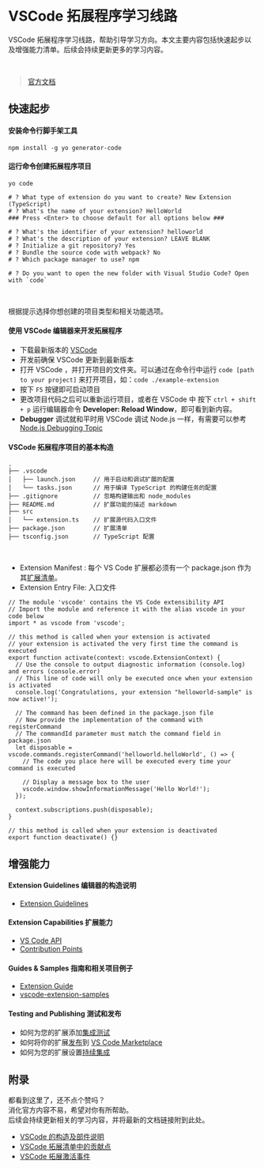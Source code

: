 # VSCode 拓展程序学习线路

VSCode 拓展程序学习线路，帮助引导学习方向。本文主要内容包括快速起步以及增强能力清单。后续会持续更新更多的学习内容。

<br>

> [官方文档](https://code.visualstudio.com/api)

## 快速起步

#### 安装命令行脚手架工具

```
npm install -g yo generator-code
```

#### 运行命令创建拓展程序项目

```
yo code

# ? What type of extension do you want to create? New Extension (TypeScript)
# ? What's the name of your extension? HelloWorld
### Press <Enter> to choose default for all options below ###

# ? What's the identifier of your extension? helloworld
# ? What's the description of your extension? LEAVE BLANK
# ? Initialize a git repository? Yes
# ? Bundle the source code with webpack? No
# ? Which package manager to use? npm

# ? Do you want to open the new folder with Visual Studio Code? Open with `code`
```

<br>

根据提示选择你想创建的项目类型和相关功能选项。

#### 使用 VSCode 编辑器来开发拓展程序

- 下载最新版本的 [VSCode](https://code.visualstudio.com/)
- 开发前确保 VSCode 更新到最新版本
- 打开 VSCode ，并打开项目的文件夹。可以通过在命令行中运行 `code [path to your project]` 来打开项目，如：`code ./example-extension`
- 按下 `F5` 按键即可启动项目
- 更改项目代码之后可以重新运行项目，或者在 VSCode 中 按下 `ctrl + shift + p` 运行编辑器命令 **Developer: Reload Window**，即可看到新内容。
- **Debugger** 调试就和平时用 VSCode 调试 Node.js 一样，有需要可以参考 [Node.js Debugging Topic](https://code.visualstudio.com/docs/nodejs/nodejs-debugging)

#### VSCode 拓展程序项目的基本构造

```
.
├── .vscode
│   ├── launch.json     // 用于启动和调试扩展的配置
│   └── tasks.json      // 用于编译 TypeScript 的构建任务的配置
├── .gitignore          // 忽略构建输出和 node_modules
├── README.md           // 扩展功能的描述 markdown
├── src
│   └── extension.ts    // 扩展源代码入口文件
├── package.json        // 扩展清单
├── tsconfig.json       // TypeScript 配置
```

<br>

- Extension Manifest : 每个 VS Code 扩展都必须有一个 package.json 作为其[扩展清单](https://code.visualstudio.com/api/references/extension-manifest)。
- Extension Entry File: 入口文件
```
// The module 'vscode' contains the VS Code extensibility API
// Import the module and reference it with the alias vscode in your code below
import * as vscode from 'vscode';

// this method is called when your extension is activated
// your extension is activated the very first time the command is executed
export function activate(context: vscode.ExtensionContext) {
  // Use the console to output diagnostic information (console.log) and errors (console.error)
  // This line of code will only be executed once when your extension is activated
  console.log('Congratulations, your extension "helloworld-sample" is now active!');

  // The command has been defined in the package.json file
  // Now provide the implementation of the command with registerCommand
  // The commandId parameter must match the command field in package.json
  let disposable = vscode.commands.registerCommand('helloworld.helloWorld', () => {
    // The code you place here will be executed every time your command is executed

    // Display a message box to the user
    vscode.window.showInformationMessage('Hello World!');
  });

  context.subscriptions.push(disposable);
}

// this method is called when your extension is deactivated
export function deactivate() {}
```

## 增强能力

#### Extension Guidelines 编辑器的构造说明

- [Extension Guidelines](https://code.visualstudio.com/api/references/extension-guidelines)

#### Extension Capabilities 扩展能力

- [VS Code API](https://code.visualstudio.com/api/references/vscode-api)
- [Contribution Points](https://code.visualstudio.com/api/references/contribution-points)

#### Guides & Samples 指南和相关项目例子

- [Extension Guide](https://code.visualstudio.com/api/extension-guides/overview)
- [vscode-extension-samples](https://github.com/microsoft/vscode-extension-samples)

#### Testing and Publishing 测试和发布

- 如何为您的扩展添加[集成测试](https://code.visualstudio.com/api/working-with-extensions/testing-extension)
- 如何将你的扩展[发布](https://code.visualstudio.com/api/working-with-extensions/publishing-extension)到 [VS Code Marketplace](https://marketplace.visualstudio.com/)
- 如何为您的扩展设置[持续集成](https://code.visualstudio.com/api/working-with-extensions/continuous-integration)

## 附录

都看到这里了，还不点个赞吗？
<br>
消化官方内容不易，希望对你有所帮助。
<br>
后续会持续更新相关的学习内容，并将最新的文档链接附到此处。

- [VSCode 的构造及部件说明](https://juejin.cn/post/7068193667369926670/)
- [VSCode 拓展清单中的贡献点](https://juejin.cn/post/7069682837955280926/)
- [VSCode 拓展激活事件](https://juejin.cn/post/7069974001547739143/)